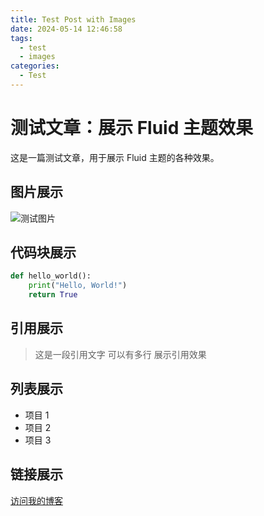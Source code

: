 ```yaml
---
title: Test Post with Images
date: 2024-05-14 12:46:58
tags:
  - test
  - images
categories:
  - Test
---
```


# 测试文章：展示 Fluid 主题效果

这是一篇测试文章，用于展示 Fluid 主题的各种效果。

## 图片展示

![测试图片](https://fantasticnana.xyz/PicGo/blog)

## 代码块展示

```python
def hello_world():
    print("Hello, World!")
    return True
```

## 引用展示

> 这是一段引用文字
> 可以有多行
> 展示引用效果

## 列表展示

- 项目 1
- 项目 2
- 项目 3

## 链接展示

[访问我的博客](https://fantasticnana.xyz)